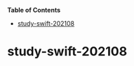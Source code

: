 <!-- START doctoc generated TOC please keep comment here to allow auto update -->
<!-- DON'T EDIT THIS SECTION, INSTEAD RE-RUN doctoc TO UPDATE -->
**Table of Contents**

- [study-swift-202108](#study-swift-202108)

<!-- END doctoc generated TOC please keep comment here to allow auto update -->

# study-swift-202108